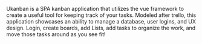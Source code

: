 Ukanban is a SPA kanban application that utilizes the vue framework to create a useful tool for keeping track of your tasks. Modeled after trello, this application showcases an ability to manage a database, user logins, and UX design. Login, create boards, add Lists, add tasks to organize the work, and move those tasks around as you see fit!
